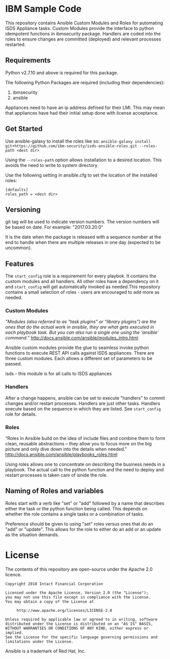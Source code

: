 ﻿# IBM Sample Code

This repository contains Ansible Custom Modules and Roles for automating ISDS Appliance tasks. Custom Modules provide the 
interface to python idempotent functions in ibmsecurity package. Handlers are coded into the roles to ensure changes are 
committed (deployed) and relevant processes restarted.

## Requirements

Python v2.7.10 and above is required for this package.

The following Python Packages are required (including their dependencies):
1. ibmsecurity
2. ansible

Appliances need to have an ip address defined for their LMI. This may mean that appliances have had their initial setup 
done with license acceptance.

## Get Started
Use ansible-galaxy to install the roles like so:
`ansible-galaxy install git+https://github.com/ibm-security/isds-ansible-roles.git --roles-path <dest dir>`

Using the `--roles-path` option allows installation to a desired location. This avoids the need to write to system
directory.

Use the following setting in ansible.cfg to set the location of the installed roles:
```
[defaults]
roles_path = <dest dir>
```

## Versioning

git tag will be used to indicate version numbers. The version numbers will be based on date. For example: "2017.03.20.0"

It is the date when the package is released with a sequence number at the end to handle when there are 
multiple releases in one day (expected to be uncommon).

## Features

The `start_config` role is a requirement for every playbok. It contains the custom modules and all handlers. All other 
roles have a dependency on it and `start_config` will get automatically invoked as needed.This repository contains a small selection of roles - users are encouraged to add more as needed.

### Custom Modules
_”Modules (also referred to as “task plugins” or “library plugins”) are the ones that do the actual work in ansible, 
they are what gets executed in each playbook task. But you can also run a single one using the ‘ansible’ command.”_
http://docs.ansible.com/ansible/modules_intro.html

Ansible custom modules provide the glue to seamless invoke python functions to execute REST API calls against ISDS
appliances. There are three custom modules. Each allows a different set of parameters to be passed.

isds - this module is for all calls to ISDS appliances

### Handlers
After a change happens, ansible can be set to execute "handlers" to commit changes and/or restart processes. Handlers
are just other tasks. Handlers execute based on the sequence in which they are listed. See `start_config` role for 
details.

### Roles
“Roles in Ansible build on the idea of include files and combine them to form clean, reusable abstractions – they allow 
you to focus more on the big picture and only dive down into the details when needed.”
http://docs.ansible.com/ansible/playbooks_roles.html

Using roles allows one to concentrate on describing the business needs in a playbook. The actual call to the python 
function and the need to deploy and restart processes is taken care of isnide the role.

## Naming of Roles and variables
Roles start with a verb like "set" or "add" followed by a name that describes either the task or the python function 
being called. This depends on whether the role contains a single tasks or a combination of tasks.

Preference should be given to using "set" roles versus ones that do an "add" or "update". This allows for the role to 
either do an add or an update as the situation demands.

# License

The contents of this repository are open-source under the Apache 2.0 licence.

```
Copyright 2018 Intact Financial Corporation

Licensed under the Apache License, Version 2.0 (the "License");
you may not use this file except in compliance with the License.
You may obtain a copy of the License at

     http://www.apache.org/licenses/LICENSE-2.0

Unless required by applicable law or agreed to in writing, software
distributed under the License is distributed on an "AS IS" BASIS,
WITHOUT WARRANTIES OR CONDITIONS OF ANY KIND, either express or implied.
See the License for the specific language governing permissions and
limitations under the License.
```

Ansible is a trademark of Red Hat, Inc.
